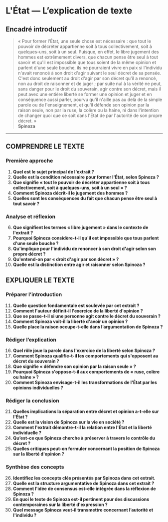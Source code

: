 # L'État — L’explication de texte

## Encadré introductif
> « Pour former l'État, une seule chose est nécessaire : que tout le pouvoir de décréter appartienne soit à tous collectivement, soit à quelques-uns, soit à un seul. Puisque, en effet, le libre jugement des hommes est extrêmement divers, que chacun pense être seul à tout savoir et qu'il est impossible que tous soient de la même opinion et parlent d'une seule bouche, ils ne pourraient vivre en paix si l'individu n'avait renoncé à son droit d'agir suivant le seul décret de sa pensée. C'est donc seulement au droit d'agir par son décret qu'il a renoncé, non au droit de raisonner et de juger ; par suite nul à la vérité ne peut, sans danger pour le droit du souverain, agir contre son décret, mais il peut avec une entière liberté se former une opinion et juger et en conséquence aussi parler, pourvu qu'il n'aille pas au delà de la simple parole ou de l'enseignement, et qu'il défende son opinion par la raison seule, non par la ruse, la colère ou la haine, ni dans l'intention de changer quoi que ce soit dans l'État de par l'autorité de son propre décret. »  
> **Spinoza**

---

## COMPRENDRE LE TEXTE

### Première approche

1. **Quel est le sujet principal de l'extrait ?**  
2. **Quelle est la condition nécessaire pour former l'État, selon Spinoza ?**  
3. **Que signifie « tout le pouvoir de décréter appartienne soit à tous collectivement, soit à quelques-uns, soit à un seul » ?**  
4. **Comment Spinoza décrit-il le jugement des hommes ?**  
5. **Quelles sont les conséquences du fait que chacun pense être seul à tout savoir ?**  

### Analyse et réflexion

6. **Que signifient les termes « libre jugement » dans le contexte de l'extrait ?**  
7. **Pourquoi Spinoza considère-t-il qu'il est impossible que tous parlent d'une seule bouche ?**  
8. **Qu'implique pour l'individu de renoncer à son droit d'agir selon son propre décret ?**  
9. **Qu'entend-on par « droit d'agir par son décret » ?**  
10. **Quelle est la distinction entre agir et raisonner selon Spinoza ?**  

## EXPLIQUER LE TEXTE

### Préparer l’introduction

11. **Quelle question fondamentale est soulevée par cet extrait ?**  
12. **Comment l'auteur définit-il l'exercice de la liberté d'opinion ?**  
13. **Que se passe-t-il si une personne agit contre le décret du souverain ?**  
14. **Comment Spinoza voit-il la liberté d'avoir un opinion ?**  
15. **Quelle place la raison occupe-t-elle dans l’argumentation de Spinoza ?**  

### Rédiger l’explication

16. **Quel rôle joue la parole dans l'exercice de la liberté selon Spinoza ?**  
17. **Comment Spinoza qualifie-t-il les comportements qui s'opposent au décret du souverain ?**  
18. **Que signifie « défendre son opinion par la raison seule » ?**  
19. **Pourquoi Spinoza s'oppose-t-il aux comportements de « ruse, colère ou haine » ?**  
20. **Comment Spinoza envisage-t-il les transformations de l'État par les opinions individuelles ?**  

### Rédiger la conclusion

21. **Quelles implications la séparation entre décret et opinion a-t-elle sur l'État ?**  
22. **Quelle est la vision de Spinoza sur la vie en société ?**  
23. **Comment l'extrait démontre-t-il la relation entre l'État et la liberté individuelle ?**  
24. **Qu’est-ce que Spinoza cherche à préserver à travers le contrôle du décret ?**  
25. **Quelles critiques peut-on formuler concernant la position de Spinoza sur la liberté d'opinion ?**  

### Synthèse des concepts

26. **Identifiez les concepts clés présentés par Spinoza dans cet extrait.**  
27. **Quelle est la structure argumentative de Spinoza dans cet extrait ?**  
28. **Comment l'idée de consensus est-elle intégrée dans la réflexion de Spinoza ?**  
29. **En quoi le texte de Spinoza est-il pertinent pour des discussions contemporaines sur la liberté d'expression ?**  
30. **Quel message Spinoza veut-il transmettre concernant l’autorité et l'individu ?**  